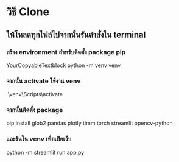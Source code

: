 # วิธี Clone
## ให้โหลดทุกไฟล์ไปจากนั้นรันคำสั่งใน terminal
### สร้าง environment สำหรับติดตั้ง package pip
YourCopyableTextblock  python -m venv venv 
### จากนั้น activate ใช้งาน venv
.\venv\Scripts\activate
### จากนั้นติดตั้ง package
pip install glob2 pandas plotly timm torch streamlit opencv-python
### และรันใน venv เพื่อเปิดเว็บ
python -m streamlit run app.py
